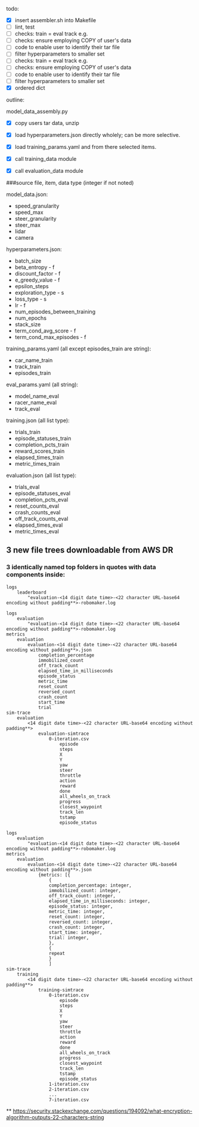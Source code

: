 todo:

  - [x] insert assembler.sh into Makefile
  - [ ] lint, test
  - [ ] checks: train = eval track e.g.
  - [ ] checks: ensure employing COPY of user's data
  - [ ] code to enable user to identify their tar file
  - [ ] filter hyperparameters to smaller set
  - [ ] checks: train = eval track e.g.
  - [ ] checks: ensure employing COPY of user's data
  - [ ] code to enable user to identify their tar file
  - [ ] filter hyperparameters to smaller set
  - [x] ordered dict
  
outline:

  model_data_assembly.py
  - [x] copy users tar data, unzip
  - [x] load hyperparameters.json directly wholely; can be more selective.
  - [x] load training_params.yaml and from there selected items.
  - [x] call training_data module
  - [x] call evaluation_data module


###source file, item, data type (integer if not noted)

model_data.json:
- speed_granularity
- speed_max
- steer_granularity
- steer_max
- lidar
- camera

hyperparameters.json:
- batch_size
- beta_entropy - f
- discount_factor - f
- e_greedy_value - f
- epsilon_steps
- exploration_type - s
- loss_type - s
- lr - f
- num_episodes_between_training
- num_epochs
- stack_size
- term_cond_avg_score - f
- term_cond_max_episodes - f

training_params.yaml (all except episodes_train are string):
- car_name_train
- track_train
- episodes_train

eval_params.yaml (all string):
- model_name_eval
- racer_name_eval
- track_eval

training.json (all list type):
- trials_train
- episode_statuses_train
- completion_pcts_train
- reward_scores_train
- elapsed_times_train
- metric_times_train

evaluation.json (all list type):
- trials_eval
- episode_statuses_eval
- completion_pcts_eval
- reset_counts_eval
- crash_counts_eval
- off_track_counts_eval
- elapsed_times_eval
- metric_times_eval


## 3 new file trees downloadable from AWS DR

### 3 identically named top folders <your model name> in quotes with data components inside:

<your model name>

    logs
        leaderboard
            "evaluation-<14 digit date time>-<22 character URL-base64 encoding without padding**>-robomaker.log

<your model name>

    logs
        evaluation
            "evaluation-<14 digit date time>-<22 character URL-base64 encoding without padding**>-robomaker.log
    metrics
        evaluation
            evaluation-<14 digit date time>-<22 character URL-base64 encoding without padding**>.json
                completion_percentage
                immobilized_count
                off_track_count
                elapsed_time_in_milliseconds
                episode_status
                metric_time
                reset_count
                reversed_count
                crash_count
                start_time
                trial
    sim-trace
        evaluation
            <14 digit date time>-<22 character URL-base64 encoding without padding**>
                evaluation-simtrace
                    0-iteration.csv
                        episode
                        steps
                        X
                        Y
                        yaw
                        steer
                        throttle
                        action
                        reward
                        done
                        all_wheels_on_track
                        progress
                        closest_waypoint
                        track_len
                        tstamp
                        episode_status
    
<your model name>

    logs
        evaluation
            "evaluation-<14 digit date time>-<22 character URL-base64 encoding without padding**>-robomaker.log
    metrics
        evaluation
            evaluation-<14 digit date time>-<22 character URL-base64 encoding without padding**>.json
                {metrics: [{
                    {
                    completion_percentage: integer,
                    immobilized_count: integer,
                    off_track_count: integer,
                    elapsed_time_in_milliseconds: integer,
                    episode_status: integer,
                    metric_time: integer,
                    reset_count: integer,
                    reversed_count: integer,
                    crash_count: integer,
                    start_time: integer,
                    trial: integer,
                    },
                    {
                    repeat
                    }
                    ]
    sim-trace
        training
            <14 digit date time>-<22 character URL-base64 encoding without padding**>
                training-simtrace
                    0-iteration.csv
                        episode
                        steps
                        X
                        Y
                        yaw
                        steer
                        throttle
                        action
                        reward
                        done
                        all_wheels_on_track
                        progress
                        closest_waypoint
                        track_len
                        tstamp
                        episode_status
                    1-iteration.csv
                    2-iteration.csv
                    ...
                    7-iteration.csv





** https://security.stackexchange.com/questions/194092/what-encryption-algorithm-outputs-22-characters-string

